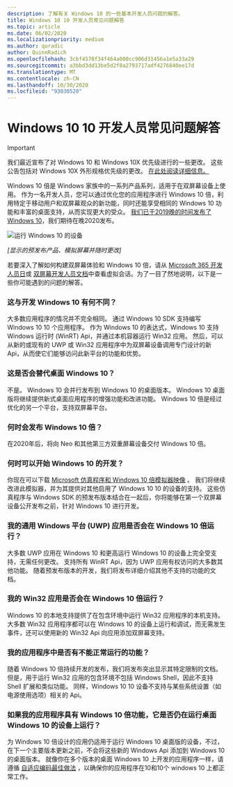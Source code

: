 ```yaml
---
description: 了解有关 Windows 10 的一些基本开发人员问题的解答。
title: Windows 10 10 开发人员常见问题解答
ms.topic: article
ms.date: 06/02/2020
ms.localizationpriority: medium
ms.author: quradic
author: QuinnRadich
ms.openlocfilehash: 3cbf4570f34f464a000cc906d31456a1e5a33a29
ms.sourcegitcommit: a3bbd3dd13be5d2f8a2793717adf4276840ee17d
ms.translationtype: MT
ms.contentlocale: zh-CN
ms.lasthandoff: 10/30/2020
ms.locfileid: "93030520"
---
```

# <a name="windows-10x-developer-faq"></a>Windows 10 10 开发人员常见问题解答

> [!IMPORTANT]
> 我们最近宣布了对 Windows 10 和 Windows 10X 优先级进行的一些更改。
> 这些公告包括对 Windows 10X 外形规格优先级的更改。 [在此处阅读详细信息。](https://blogs.windows.com/windowsexperience/2020/05/04/accelerating-innovation-in-windows-10-to-meet-customers-where-they-are/)

Windows 10 倍是 Windows 家族中的一系列产品系列，适用于在双屏幕设备上使用。 作为一名开发人员，您可以通过优化您的应用程序进行 Windows 10 倍，利用特定于移动用户和双屏幕观众的新功能，同时还能享受相同的 Windows 10 功能和丰富的桌面支持，从而实现更大的受众。 [我们已于2019晚的时间发布了 Windows 10](https://blogs.windows.com/windowsexperience/2019/10/02/introducing-windows-10x-enabling-dual-screen-pcs-in-2020/#6qxkItE2XMPu24uw.97)，我们期待在晚2020发布。

![运行 Windows 10 的设备](images/windows-10x-devices.png)
 
*[显示的预发布产品、模拟屏幕并随时更改]*

若要深入了解如何构建双屏幕体验和 Windows 10 倍，请从 [Microsoft 365 开发人员日](https://developer.microsoft.com/microsoft-365/virtual-events)或 [双屏幕开发人员文档](/dual-screen/)中查看虚拟会话。为了一目了然地说明，以下是一些你可能遇到的问题的解答。

### <a name="how-is-this-different-from-developing-for-windows-10"></a>这与开发 Windows 10 有何不同？

大多数应用程序的情况并不完全相同。 通过 Windows 10 SDK 支持编写 Windows 10 10 个应用程序。 作为 Windows 10 的表达式，Windows 10 支持 Windows 运行时 (WinRT) Api，并通过本机容器运行 Win32 应用。 然后，可以从新的或现有的 UWP 或 Win32 应用程序中为双屏幕设备调用专门设计的新 Api，从而使它们能够访问此新平台的功能和优势。

### <a name="does-this-replace-desktop-windows-10"></a>这是否会替代桌面 Windows 10？

不是。 Windows 10 会并行发布到 Windows 10 的桌面版本。 Windows 10 桌面版将继续提供新式桌面应用程序的增强功能和改进功能。 Windows 10 倍是经过优化的另一个平台，支持双屏幕平台。

### <a name="when-will-windows-10x-be-released"></a>何时会发布 Windows 10 倍？

在2020年后，将向 Neo 和其他第三方双重屏幕设备交付 Windows 10 倍。

### <a name="when-can-i-start-development-for-windows-10x"></a>何时可以开始 Windows 10 的开发？

你现在可以下载 [Microsoft 仿真程序和 Windows 10 倍模拟器映像](/dual-screen/windows/get-dev-tools) 。 我们将继续改进此模拟器，并为其提供对其他启用了 Windows 10 10 的设备的支持。 这些仿真程序与 Windows SDK 的预发布版本结合在一起后，你将能够在第一个双屏幕设备公开发布之前，针对 Windows 10 进行开发。

### <a name="will-my-universal-windows-platform-uwp-apps-run-on-windows-10x"></a>我的通用 Windows 平台 (UWP) 应用是否会在 Windows 10 倍运行？

大多数 UWP 应用在 Windows 10 和更高运行 Windows 10 的设备上完全受支持，无需任何更改。 支持所有 WinRT Api，因为 UWP 应用有权访问的大多数其他功能。 随着预发布版本的开发，我们将发布详细介绍其他不支持的功能的文档。

### <a name="will-my-win32-apps-run-on-windows-10x"></a>我的 Win32 应用是否会在 Windows 10 倍运行？

Windows 10 的本地支持提供了在包含环境中运行 Win32 应用程序的本机支持。 大多数 Win32 应用程序都可以在 Windows 10 的设备上运行和调试，而无需发生事件，还可以使用新的 Win32 Api 向应用添加双屏幕支持。

### <a name="are-there-any-features-of-my-app-that-wont-work-on-windows-10x"></a>我的应用程序中是否有不能正常运行的功能？

随着 Windows 10 倍持续开发的发布，我们将发布突出显示其特定限制的文档。 但是，用于运行 Win32 应用的包含环境不包括 Windows Shell，因此不支持 Shell 扩展和类似功能。 同样，Windows 10 10 设备不支持与某些系统设置（如电源使用选项）相关的 Api。

### <a name="if-i-enhance-my-app-with-windows-10x-features-will-it-still-run-on-devices-running-desktop-windows-10"></a>如果我的应用程序具有 Windows 10 倍功能，它是否仍在运行桌面 Windows 10 的设备上运行？

为 Windows 10 倍设计的应用仍适用于运行 Windows 10 桌面版的设备，不过，在下一个主要版本更新之前，不会将这些新的 Windows Api 添加到 Windows 10 的桌面版本。 就像你在多个版本的桌面 Windows 10 上开发的应用程序一样，请遵循 [自适应编码最佳做法](/windows/uwp/debug-test-perf/version-adaptive-code) ，以确保你的应用程序在10和10个 windows 10 上都正常工作。
